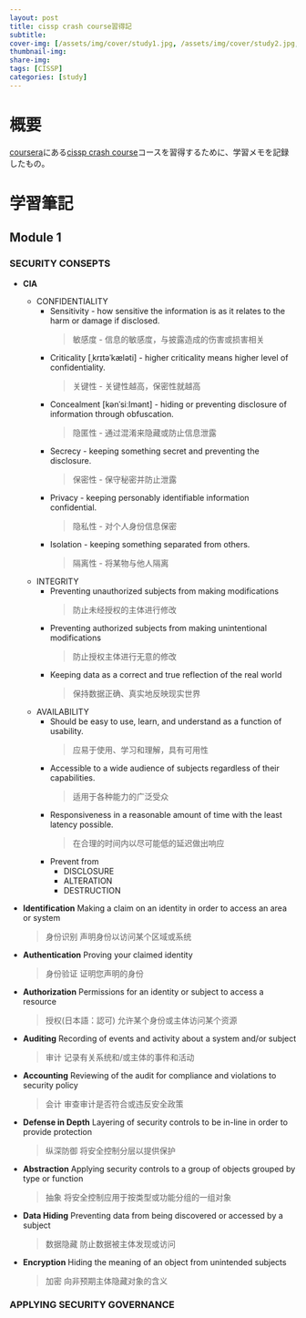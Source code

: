 ```yaml
---
layout: post
title: cissp crash course習得記
subtitle: 
cover-img: [/assets/img/cover/study1.jpg, /assets/img/cover/study2.jpg, /assets/img/cover/study3.jpg]
thumbnail-img: 
share-img:
tags: [CISSP]
categories: [study]
---
```


# 概要
[coursera](https://www.coursera.org/)にある[cissp crash course](https://www.coursera.org/learn/packt-cissp-crash-course-mvewu/home/welcome)コースを習得するために、学習メモを記録したもの。

# 学習筆記
## Module 1
### SECURITY CONSEPTS
- **CIA**
  - CONFIDENTIALITY
    - Sensitivity - how sensitive the information is as it relates to the harm or damage if disclosed.
      >敏感度 - 信息的敏感度，与披露造成的伤害或损害相关
    - Criticality [ˌkrɪtəˈkæləti] - higher criticality means higher level of confidentiality.
      >关键性 - 关键性越高，保密性就越高
    - Concealment [kənˈsiːlmənt] - hiding or preventing disclosure of information through obfuscation.
      >隐匿性 - 通过混淆来隐藏或防止信息泄露
    - Secrecy - keeping something secret and preventing the disclosure.
      >保密性 - 保守秘密并防止泄露
    - Privacy - keeping personably identifiable information confidential.
      >隐私性 - 对个人身份信息保密
    - Isolation - keeping something separated from others.
      >隔离性 - 将某物与他人隔离
  - INTEGRITY
    - Preventing unauthorized subjects from making modifications
      >防止未经授权的主体进行修改
    - Preventing authorized subjects from making unintentional modifications
      >防止授权主体进行无意的修改
    - Keeping data as a correct and true reflection of the real world
      >保持数据正确、真实地反映现实世界
  - AVAILABILITY
    - Should be easy to use, learn, and understand as a function of usability.
      >应易于使用、学习和理解，具有可用性
    - Accessible to a wide audience of subjects regardless of their capabilities.
      >适用于各种能力的广泛受众
    - Responsiveness in a reasonable amount of time with the least latency possible.
      >在合理的时间内以尽可能低的延迟做出响应
    - Prevent from
      - DISCLOSURE
      - ALTERATION
      - DESTRUCTION

- **Identification** Making a claim on an identity in order to access an area or system
  >身份识别 声明身份以访问某个区域或系统
- **Authentication** Proving your claimed identity
  >身份验证 证明您声明的身份
- **Authorization** Permissions for an identity or subject to access a resource
  >授权(日本語：認可) 允许某个身份或主体访问某个资源
- **Auditing** Recording of events and activity about a system and/or subject
  >审计 记录有关系统和/或主体的事件和活动
- **Accounting** Reviewing of the audit for compliance and violations to security policy
  >会计 审查审计是否符合或违反安全政策

- **Defense in Depth** Layering of security controls to be in-line in order to provide protection
  >纵深防御 将安全控制分层以提供保护
- **Abstraction** Applying security controls to a group of objects grouped by type or function
  >抽象 将安全控制应用于按类型或功能分组的一组对象
- **Data Hiding** Preventing data from being discovered or accessed by a subject
  >数据隐藏 防止数据被主体发现或访问
- **Encryption** Hiding the meaning of an object from unintended subjects
  >加密 向非预期主体隐藏对象的含义

### APPLYING SECURITY GOVERNANCE




